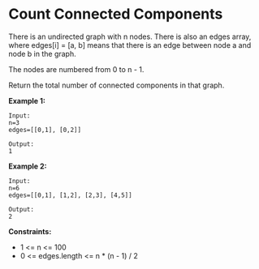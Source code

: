 # Count Connected Components

There is an undirected graph with n nodes. There is also an edges array, where edges[i] = [a, b] means that there is an edge between node a and node b in the graph.

The nodes are numbered from 0 to n - 1.

Return the total number of connected components in that graph.

**Example 1:**
```
Input:
n=3
edges=[[0,1], [0,2]]

Output:
1
```

**Example 2:**
```
Input:
n=6
edges=[[0,1], [1,2], [2,3], [4,5]]

Output:
2
```

**Constraints:**

- 1 <= n <= 100
- 0 <= edges.length <= n * (n - 1) / 2
